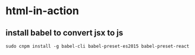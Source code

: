 # html-in-action

## install babel to convert jsx to js

```
sudo cnpm install -g babel-cli babel-preset-es2015 babel-preset-react
```
